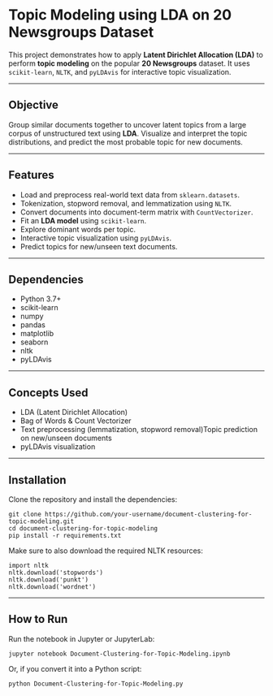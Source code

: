 # Topic Modeling using LDA on 20 Newsgroups Dataset

This project demonstrates how to apply **Latent Dirichlet Allocation (LDA)** to perform **topic modeling** on the popular **20 Newsgroups** dataset. It uses `scikit-learn`, `NLTK`, and `pyLDAvis` for interactive topic visualization.

---

## Objective

Group similar documents together to uncover latent topics from a large corpus of unstructured text using **LDA**. Visualize and interpret the topic distributions, and predict the most probable topic for new documents.

---

## Features

- Load and preprocess real-world text data from `sklearn.datasets`.
- Tokenization, stopword removal, and lemmatization using `NLTK`.
- Convert documents into document-term matrix with `CountVectorizer`.
- Fit an **LDA model** using `scikit-learn`.
- Explore dominant words per topic.
- Interactive topic visualization using `pyLDAvis`.
- Predict topics for new/unseen text documents.

---

## Dependencies

- Python 3.7+
- scikit-learn
- numpy
- pandas
- matplotlib
- seaborn
- nltk
- pyLDAvis

---

## Concepts Used

- LDA (Latent Dirichlet Allocation)
- Bag of Words & Count Vectorizer
- Text preprocessing (lemmatization, stopword removal)Topic prediction on new/unseen documents
- pyLDAvis visualization
  
---

## Installation

Clone the repository and install the dependencies:

```
git clone https://github.com/your-username/document-clustering-for-topic-modeling.git
cd document-clustering-for-topic-modeling
pip install -r requirements.txt
```

Make sure to also download the required NLTK resources:

```
import nltk
nltk.download('stopwords')
nltk.download('punkt')
nltk.download('wordnet')
```
---

## How to Run
Run the notebook in Jupyter or JupyterLab:

```
jupyter notebook Document-Clustering-for-Topic-Modeling.ipynb
```
Or, if you convert it into a Python script:
```
python Document-Clustering-for-Topic-Modeling.py
```
